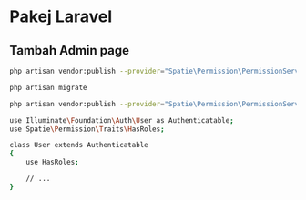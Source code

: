 # Pakej Laravel

## Tambah Admin page

```bash
php artisan vendor:publish --provider="Spatie\Permission\PermissionServiceProvider" --tag="migrations"
```

```bash
php artisan migrate
```

```bash
php artisan vendor:publish --provider="Spatie\Permission\PermissionServiceProvider" --tag="config"
```

```bash
use Illuminate\Foundation\Auth\User as Authenticatable;
use Spatie\Permission\Traits\HasRoles;

class User extends Authenticatable
{
    use HasRoles;

    // ...
}
```

